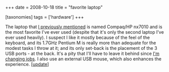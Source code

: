 +++
date = 2008-10-18
title = "favorite laptop"

[taxonomies]
tags = ['hardware']
+++

The laptop that [I previously mentioned] is named Compaq/HP nx7010 and
is the most favorite I've ever used (despite that it's only the second
laptop I've ever used heavily). I suspect I like it mostly because of
the feel of the keyboard, and its 1.7GHz Pentium M is really more than
adequate for the modest tasks I throw at it; and its only set-back is
the placement of the 3 USB ports - at the back. It's a pity that I'll
have to leave it behind since [I'm changing jobs]. I also use an
external USB mouse, which also enhances the experience. [[update]]

  [I previously mentioned]: http://tshepang.net/my-machines
  [I'm changing jobs]: http://tshepang.net/me-got-meself-a-coding-job
  [update]: http://tshepang.net/1-more-machine-2-less
